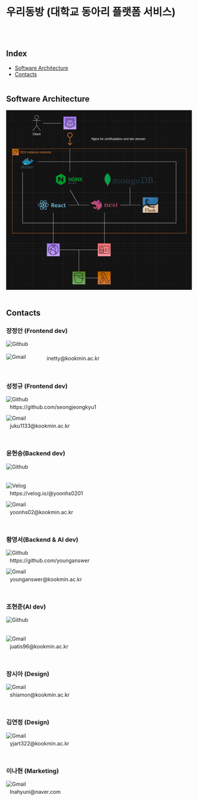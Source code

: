 # 우리동방 (대학교 동아리 플랫폼 서비스)

<br/>
<br/>

## Index

- [Software Architecture](#software-architecture)
- [Contacts](#contacts)
  <br/>
  <br/>

## Software Architecture

![Software Architecture](./assets/Software%20Architecture.png)
<br/>
<br/>

## Contacts

### 장정안 (Frontend dev)

<div style="display: grid; grid-template-columns: 100px 1fr; margin: 0 0 5px 0; padding: 0; height:30px">
	<img src="https://img.shields.io/badge/GitHub-100000?style=for-the-badge&logo=github&logoColor=white" alt="Github" style="width: 100px"/>
	<div style="margin: 4px 0 0 10px; height: 30px"></div>
</div>
<div style="display: grid; grid-template-columns: 100px 1fr; margin: 0 0 5px 0; padding: 0; height:30px">
	<img src="https://img.shields.io/badge/Gmail-D14836?style=for-the-badge&logo=gmail&logoColor=white" alt="Gmail" style="width: 100px" />
	<div style="margin: 4px 0 0 10px; height: 30px">inetty@kookmin.ac.kr</div>
</div>
<br/>

### 성정규 (Frontend dev)

<div>
	<img src="https://img.shields.io/badge/GitHub-100000?style=for-the-badge&logo=github&logoColor=white" alt="Github" style="width: 100px"/>
	<div style="margin: 4px 0 0 10px; height: 30px">https://github.com/seongjeongkyu1</div>
</div>
<div>
	<img src="https://img.shields.io/badge/Gmail-D14836?style=for-the-badge&logo=gmail&logoColor=white" alt="Gmail" style="width: 100px" />
	<div style="margin: 4px 0 0 10px; height: 30px">juku1133@kookmin.ac.kr</div>
</div>
<br/>

### 윤현승(Backend dev)

<div>
	<img src="https://img.shields.io/badge/GitHub-100000?style=for-the-badge&logo=github&logoColor=white" alt="Github" style="width: 100px"/>
	<div style="margin: 4px 0 0 10px; height: 30px"></div>
</div>
<div>
	<img src="https://img.shields.io/badge/Velog-20C997?style=flat-square&logo=velog&logoColor=white" alt="Velog" style="width: 100px" />
	<div style="margin: 4px 0 0 10px; height: 30px">https://velog.io/@yoonhs0201</div>
</div>
<div>
	<img src="https://img.shields.io/badge/Gmail-D14836?style=for-the-badge&logo=gmail&logoColor=white" alt="Gmail" style="width: 100px" />
	<div style="margin: 4px 0 0 10px; height: 30px">yoonhs02@kookmin.ac.kr</div>
</div>
<br/>

### 황영서(Backend & AI dev)

<div>
	<img src="https://img.shields.io/badge/GitHub-100000?style=for-the-badge&logo=github&logoColor=white" alt="Github" style="width: 100px"/>
	<div style="margin: 4px 0 0 10px; height: 30px">https://github.com/younganswer</div>
</div>
<div>
	<img src="https://img.shields.io/badge/Gmail-D14836?style=for-the-badge&logo=gmail&logoColor=white" alt="Gmail" style="width: 100px" />
	<div style="margin: 4px 0 0 10px; height: 30px">younganswer@kookmin.ac.kr</div>
</div>
<br/>

### 조현준(AI dev)

<div>
	<img src="https://img.shields.io/badge/GitHub-100000?style=for-the-badge&logo=github&logoColor=white" alt="Github" style="width: 100px"/>
	<div style="margin: 4px 0 0 10px; height: 30px"></div>
</div>
<div>
	<img src="https://img.shields.io/badge/Gmail-D14836?style=for-the-badge&logo=gmail&logoColor=white" alt="Gmail" style="width: 100px" />
	<div style="margin: 4px 0 0 10px; height: 30px">juatis96@kookmin.ac.kr</div>
</div>
<br/>

### 장시아 (Design)

<div>
	<img src="https://img.shields.io/badge/Gmail-D14836?style=for-the-badge&logo=gmail&logoColor=white" alt="Gmail" style="width: 100px" />
	<div style="margin: 4px 0 0 10px; height: 30px">shiamon@kookmin.ac.kr</div>
</div>
<br/>

### 김연정 (Design)

<div>
	<img src="https://img.shields.io/badge/Gmail-D14836?style=for-the-badge&logo=gmail&logoColor=white" alt="Gmail" style="width: 100px" />
	<div style="margin: 4px 0 0 10px; height: 30px">yjart322@kookmin.ac.kr</div>
</div>
<br/>

### 이나현 (Marketing)

<div>
	<img src="https://img.shields.io/badge/Gmail-D14836?style=for-the-badge&logo=gmail&logoColor=white" alt="Gmail" style="width: 100px" />
	<div style="margin: 4px 0 0 10px; height: 30px">lnahyuni@naver.com</div>
</div>
